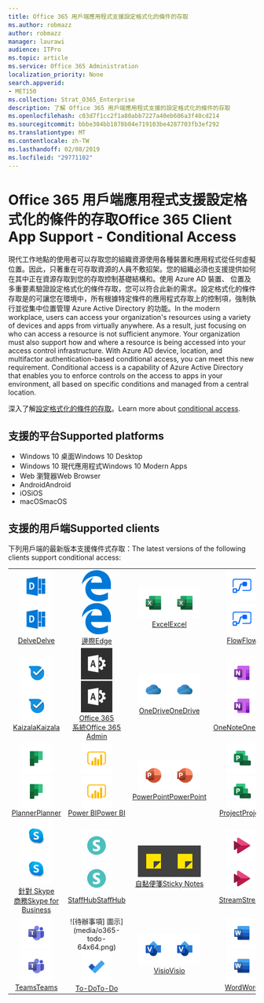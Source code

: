 ```yaml
---
title: Office 365 用戶端應用程式支援設定格式化的條件的存取
ms.author: robmazz
author: robmazz
manager: laurawi
audience: ITPro
ms.topic: article
ms.service: Office 365 Administration
localization_priority: None
search.appverid:
- MET150
ms.collection: Strat_O365_Enterprise
description: 了解 Office 365 用戶端應用程式支援的設定格式化的條件的存取
ms.openlocfilehash: c03d7f1cc2f1a80abb7227a40eb606a3f40cd214
ms.sourcegitcommit: bbbe304bb1878b04e719103be4287703fb3ef292
ms.translationtype: MT
ms.contentlocale: zh-TW
ms.lasthandoff: 02/08/2019
ms.locfileid: "29771102"
---
```

# <a name="office-365-client-app-support---conditional-access"></a><span data-ttu-id="04f25-103">Office 365 用戶端應用程式支援設定格式化的條件的存取</span><span class="sxs-lookup"><span data-stu-id="04f25-103">Office 365 Client App Support - Conditional Access</span></span>

<span data-ttu-id="04f25-p101">現代工作地點的使用者可以存取您的組織資源使用各種裝置和應用程式從任何虛擬位置。因此，只著重在可存取資源的人員不敷招架。您的組織必須也支援提供如何在其中正在資源存取到您的存取控制基礎結構和。使用 Azure AD 裝置、 位置及多重要素驗證設定格式化的條件存取，您可以符合此新的需求。設定格式化的條件存取是的可讓您在環境中，所有根據特定條件的應用程式存取上的控制項，強制執行並從集中位置管理 Azure Active Directory 的功能。</span><span class="sxs-lookup"><span data-stu-id="04f25-p101">In the modern workplace, users can access your organization's resources using a variety of devices and apps from virtually anywhere. As a result, just focusing on who can access a resource is not sufficient anymore. Your organization must also support how and where a resource is being accessed into your access control infrastructure. With Azure AD device, location, and multifactor authentication-based conditional access, you can meet this new requirement. Conditional access is a capability of Azure Active Directory that enables you to enforce controls on the access to apps in your environment, all based on specific conditions and managed from a central location.</span></span> 

<span data-ttu-id="04f25-109">深入了解[設定格式化的條件的存取](https://docs.microsoft.com/azure/active-directory/conditional-access/)。</span><span class="sxs-lookup"><span data-stu-id="04f25-109">Learn more about [conditional access](https://docs.microsoft.com/azure/active-directory/conditional-access/).</span></span>

## <a name="supported-platforms"></a><span data-ttu-id="04f25-110">支援的平台</span><span class="sxs-lookup"><span data-stu-id="04f25-110">Supported platforms</span></span>

 - <span data-ttu-id="04f25-111">Windows 10 桌面</span><span class="sxs-lookup"><span data-stu-id="04f25-111">Windows 10 Desktop</span></span>
 - <span data-ttu-id="04f25-112">Windows 10 現代應用程式</span><span class="sxs-lookup"><span data-stu-id="04f25-112">Windows 10 Modern Apps</span></span>
 - <span data-ttu-id="04f25-113">Web 瀏覽器</span><span class="sxs-lookup"><span data-stu-id="04f25-113">Web Browser</span></span>
 - <span data-ttu-id="04f25-114">Android</span><span class="sxs-lookup"><span data-stu-id="04f25-114">Android</span></span>
 - <span data-ttu-id="04f25-115">iOS</span><span class="sxs-lookup"><span data-stu-id="04f25-115">iOS</span></span>
 - <span data-ttu-id="04f25-116">macOS</span><span class="sxs-lookup"><span data-stu-id="04f25-116">macOS</span></span>

## <a name="supported-clients"></a><span data-ttu-id="04f25-117">支援的用戶端</span><span class="sxs-lookup"><span data-stu-id="04f25-117">Supported clients</span></span>

<span data-ttu-id="04f25-118">下列用戶端的最新版本支援條件式存取：</span><span class="sxs-lookup"><span data-stu-id="04f25-118">The latest versions of the following clients support conditional access:</span></span>

| | | | | | |
|:---:|:---:|:---:|:---:|:---:|:---:|
| <span data-ttu-id="04f25-119">![探索圖示](media/o365-delve-64x64.png)</span><span class="sxs-lookup"><span data-stu-id="04f25-119">![Delve icon](media/o365-delve-64x64.png)</span></span> <br> [<span data-ttu-id="04f25-120">Delve</span><span class="sxs-lookup"><span data-stu-id="04f25-120">Delve</span></span>](https://products.office.com/business/intelligent-search) | <span data-ttu-id="04f25-121">![Edge 圖示](media/o365-edge-64x64.png)</span><span class="sxs-lookup"><span data-stu-id="04f25-121">![Edge icon](media/o365-edge-64x64.png)</span></span> <br> [<span data-ttu-id="04f25-122">邊際</span><span class="sxs-lookup"><span data-stu-id="04f25-122">Edge</span></span>](https://www.microsoft.com/windows/microsoft-edge) | <span data-ttu-id="04f25-123">![Excel 圖示](media/o365-excel-64x64.png)</span><span class="sxs-lookup"><span data-stu-id="04f25-123">![Excel icon](media/o365-excel-64x64.png)</span></span> <br> [<span data-ttu-id="04f25-124">Excel</span><span class="sxs-lookup"><span data-stu-id="04f25-124">Excel</span></span>](https://products.office.com/excel) | <span data-ttu-id="04f25-125">![流程圖示](media/o365-flow-64x64.png)</span><span class="sxs-lookup"><span data-stu-id="04f25-125">![Flow icon](media/o365-flow-64x64.png)</span></span> <br> [<span data-ttu-id="04f25-126">Flow</span><span class="sxs-lookup"><span data-stu-id="04f25-126">Flow</span></span>](https://flow.microsoft.com) | <span data-ttu-id="04f25-127">![表單圖示](media/o365-forms-64x64.png)</span><span class="sxs-lookup"><span data-stu-id="04f25-127">![Forms icon](media/o365-forms-64x64.png)</span></span> <br> [<span data-ttu-id="04f25-128">表單</span><span class="sxs-lookup"><span data-stu-id="04f25-128">Forms</span></span>](https://flow.microsoft.com/connectors/shared_microsoftforms/microsoft-forms/) |
| <span data-ttu-id="04f25-129">![Kaizala 圖示](media/o365-kaizala-64x64.png)</span><span class="sxs-lookup"><span data-stu-id="04f25-129">![Kaizala icon](media/o365-kaizala-64x64.png)</span></span> <br> [<span data-ttu-id="04f25-130">Kaizala</span><span class="sxs-lookup"><span data-stu-id="04f25-130">Kaizala</span></span>](https://products.office.com/en/business/microsoft-kaizala) | <span data-ttu-id="04f25-131">![Office 365 Admin 圖示](media/o365-o365admin-64x64.png)</span><span class="sxs-lookup"><span data-stu-id="04f25-131">![Office 365 Admin icon](media/o365-o365admin-64x64.png)</span></span> <br> [<span data-ttu-id="04f25-132">Office 365<br>系統</span><span class="sxs-lookup"><span data-stu-id="04f25-132">Office 365 <br> Admin</span></span>](https://products.office.com/business/manage-office-365-admin-app) | <span data-ttu-id="04f25-133">![OneDrive for Business 圖示](media/o365-OneDrive-64x64.png)</span><span class="sxs-lookup"><span data-stu-id="04f25-133">![OneDrive for Business icon](media/o365-OneDrive-64x64.png)</span></span> <br> [<span data-ttu-id="04f25-134">OneDrive</span><span class="sxs-lookup"><span data-stu-id="04f25-134">OneDrive</span></span>](https://products.office.com/onedrive-for-business/online-cloud-storage) | <span data-ttu-id="04f25-135">![OneNote 圖示](media/o365-OneNote-64x64.png)</span><span class="sxs-lookup"><span data-stu-id="04f25-135">![OneNote icon](media/o365-OneNote-64x64.png)</span></span> <br> [<span data-ttu-id="04f25-136">OneNote</span><span class="sxs-lookup"><span data-stu-id="04f25-136">OneNote</span></span>](https://products.office.com/onenote) | <span data-ttu-id="04f25-137">![Outlook 圖示](media/o365-outlook-64x64.png)</span><span class="sxs-lookup"><span data-stu-id="04f25-137">![Outlook icon](media/o365-outlook-64x64.png)</span></span> <br> [<span data-ttu-id="04f25-138">Outlook</span><span class="sxs-lookup"><span data-stu-id="04f25-138">Outlook</span></span>](https://products.office.com/outlook) |
| <span data-ttu-id="04f25-139">![規劃圖示](media/o365-planner-64x64.png)</span><span class="sxs-lookup"><span data-stu-id="04f25-139">![Planner icon](media/o365-planner-64x64.png)</span></span> <br> [<span data-ttu-id="04f25-140">Planner</span><span class="sxs-lookup"><span data-stu-id="04f25-140">Planner</span></span>](https://products.office.com/business/task-management-software) | <span data-ttu-id="04f25-141">![PowerBI 圖示](media/o365-powerbi-64x64.png)</span><span class="sxs-lookup"><span data-stu-id="04f25-141">![PowerBI icon](media/o365-powerbi-64x64.png)</span></span> <br> [<span data-ttu-id="04f25-142">Power BI</span><span class="sxs-lookup"><span data-stu-id="04f25-142">Power BI</span></span>](https://powerbi.microsoft.com) | <span data-ttu-id="04f25-143">![PowerPoint 圖示](media/o365-powerpoint-64x64.png)</span><span class="sxs-lookup"><span data-stu-id="04f25-143">![PowerPoint icon](media/o365-powerpoint-64x64.png)</span></span> <br> [<span data-ttu-id="04f25-144">PowerPoint</span><span class="sxs-lookup"><span data-stu-id="04f25-144">PowerPoint</span></span>](https://products.office.com/powerpoint) | <span data-ttu-id="04f25-145">![專案圖示](media/o365-project-64x64.png)</span><span class="sxs-lookup"><span data-stu-id="04f25-145">![Project icon](media/o365-project-64x64.png)</span></span> <br> [<span data-ttu-id="04f25-146">Project</span><span class="sxs-lookup"><span data-stu-id="04f25-146">Project</span></span>](https://products.office.com/project) | <span data-ttu-id="04f25-147">![SharePoint 圖示](media/o365-sharepoint-64x64.png)</span><span class="sxs-lookup"><span data-stu-id="04f25-147">![SharePoint icon](media/o365-sharepoint-64x64.png)</span></span> <br> [<span data-ttu-id="04f25-148">Sharepoint</span><span class="sxs-lookup"><span data-stu-id="04f25-148">Sharepoint</span></span>](https://products.office.com/sharepoint) 
| <span data-ttu-id="04f25-149">![Skype 商務圖示](media/o365-skypeforbusiness-64x64.png)</span><span class="sxs-lookup"><span data-stu-id="04f25-149">![Skype for Business icon](media/o365-skypeforbusiness-64x64.png)</span></span> <br> [<span data-ttu-id="04f25-150">針對 Skype<br>商務</span><span class="sxs-lookup"><span data-stu-id="04f25-150">Skype for <br> Business</span></span>](https://www.skype.com/business/) | <span data-ttu-id="04f25-151">![StaffHub 圖示](media/o365-staffhub-64x64.png)</span><span class="sxs-lookup"><span data-stu-id="04f25-151">![StaffHub icon](media/o365-staffhub-64x64.png)</span></span> <br> [<span data-ttu-id="04f25-152">StaffHub</span><span class="sxs-lookup"><span data-stu-id="04f25-152">StaffHub</span></span>](https://products.office.com/microsoft-staffhub/staff-scheduling-software) | <span data-ttu-id="04f25-153">![自黏便箋圖示](media/o365-stickynotes-64x64.png)</span><span class="sxs-lookup"><span data-stu-id="04f25-153">![Sticky Notes icon](media/o365-stickynotes-64x64.png)</span></span> <br> [<span data-ttu-id="04f25-154">自黏便箋</span><span class="sxs-lookup"><span data-stu-id="04f25-154">Sticky Notes</span></span>](https://www.microsoft.com/p/microsoft-sticky-notes/9nblggh4qghw) | <span data-ttu-id="04f25-155">![資料流圖示](media/o365-stream-64x64.png)</span><span class="sxs-lookup"><span data-stu-id="04f25-155">![Stream icon](media/o365-stream-64x64.png)</span></span> <br> [<span data-ttu-id="04f25-156">Stream</span><span class="sxs-lookup"><span data-stu-id="04f25-156">Stream</span></span>](https://stream.microsoft.com) | <span data-ttu-id="04f25-157">![Sway 圖示](media/o365-sway-64x64.png)</span><span class="sxs-lookup"><span data-stu-id="04f25-157">![Sway icon](media/o365-sway-64x64.png)</span></span> <br> [<span data-ttu-id="04f25-158">Sway</span><span class="sxs-lookup"><span data-stu-id="04f25-158">Sway</span></span>](https://sway.com) 
| <span data-ttu-id="04f25-159">![小組圖示](media/o365-teams-64x64.png)</span><span class="sxs-lookup"><span data-stu-id="04f25-159">![Teams icon](media/o365-teams-64x64.png)</span></span> <br> [<span data-ttu-id="04f25-160">Teams</span><span class="sxs-lookup"><span data-stu-id="04f25-160">Teams</span></span>](https://products.office.com/microsoft-teams/group-chat-software) | <span data-ttu-id="04f25-161">![待辦事項] 圖示](media/o365-todo-64x64.png)</span><span class="sxs-lookup"><span data-stu-id="04f25-161">![To-Do icon](media/o365-todo-64x64.png)</span></span> <br> [<span data-ttu-id="04f25-162">To-Do</span><span class="sxs-lookup"><span data-stu-id="04f25-162">To-Do</span></span>](https://todo.microsoft.com) | <span data-ttu-id="04f25-163">![Visio 圖示](media/o365-visio-64x64.png)</span><span class="sxs-lookup"><span data-stu-id="04f25-163">![Visio icon](media/o365-visio-64x64.png)</span></span> <br> [<span data-ttu-id="04f25-164">Visio</span><span class="sxs-lookup"><span data-stu-id="04f25-164">Visio</span></span>](https://products.office.com/visio/flowchart-software) | <span data-ttu-id="04f25-165">![Word 圖示](media/o365-word-64x64.png)</span><span class="sxs-lookup"><span data-stu-id="04f25-165">![Word icon](media/o365-word-64x64.png)</span></span> <br> [<span data-ttu-id="04f25-166">Word</span><span class="sxs-lookup"><span data-stu-id="04f25-166">Word</span></span>](https://products.office.com/word) | <span data-ttu-id="04f25-167">![Yammer 圖示](media/o365-yammer-64x64.png)</span><span class="sxs-lookup"><span data-stu-id="04f25-167">![Yammer icon](media/o365-yammer-64x64.png)</span></span> <br> [<span data-ttu-id="04f25-168">Yammer</span><span class="sxs-lookup"><span data-stu-id="04f25-168">Yammer</span></span>](https://products.office.com/yammer/yammer-overview)